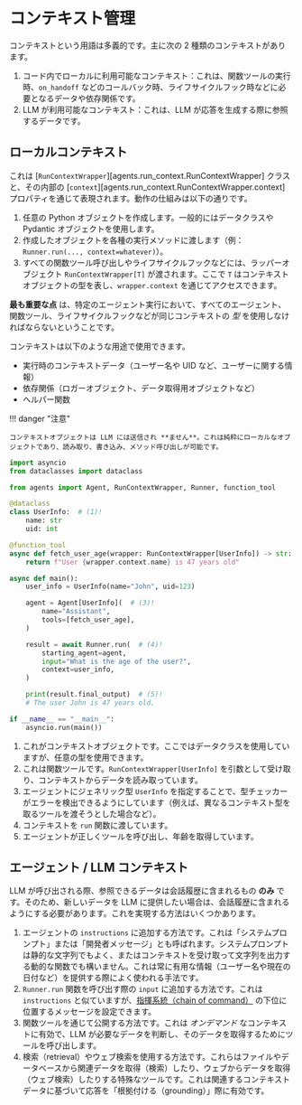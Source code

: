# コンテキスト管理

コンテキストという用語は多義的です。主に次の 2 種類のコンテキストがあります。

1. コード内でローカルに利用可能なコンテキスト：これは、関数ツールの実行時、`on_handoff` などのコールバック時、ライフサイクルフック時などに必要となるデータや依存関係です。
2. LLM が利用可能なコンテキスト：これは、LLM が応答を生成する際に参照するデータです。

## ローカルコンテキスト

これは [`RunContextWrapper`][agents.run_context.RunContextWrapper] クラスと、その内部の [`context`][agents.run_context.RunContextWrapper.context] プロパティを通じて表現されます。動作の仕組みは以下の通りです。

1. 任意の Python オブジェクトを作成します。一般的にはデータクラスや Pydantic オブジェクトを使用します。
2. 作成したオブジェクトを各種の実行メソッドに渡します（例：`Runner.run(..., context=whatever)`）。
3. すべての関数ツール呼び出しやライフサイクルフックなどには、ラッパーオブジェクト `RunContextWrapper[T]` が渡されます。ここで `T` はコンテキストオブジェクトの型を表し、`wrapper.context` を通じてアクセスできます。

**最も重要な点** は、特定のエージェント実行において、すべてのエージェント、関数ツール、ライフサイクルフックなどが同じコンテキストの _型_ を使用しなければならないということです。

コンテキストは以下のような用途で使用できます。

- 実行時のコンテキストデータ（ユーザー名や UID など、ユーザーに関する情報）
- 依存関係（ロガーオブジェクト、データ取得用オブジェクトなど）
- ヘルパー関数

!!! danger "注意"

    コンテキストオブジェクトは LLM には送信され **ません**。これは純粋にローカルなオブジェクトであり、読み取り、書き込み、メソッド呼び出しが可能です。

```python
import asyncio
from dataclasses import dataclass

from agents import Agent, RunContextWrapper, Runner, function_tool

@dataclass
class UserInfo:  # (1)!
    name: str
    uid: int

@function_tool
async def fetch_user_age(wrapper: RunContextWrapper[UserInfo]) -> str:  # (2)!
    return f"User {wrapper.context.name} is 47 years old"

async def main():
    user_info = UserInfo(name="John", uid=123)

    agent = Agent[UserInfo](  # (3)!
        name="Assistant",
        tools=[fetch_user_age],
    )

    result = await Runner.run(  # (4)!
        starting_agent=agent,
        input="What is the age of the user?",
        context=user_info,
    )

    print(result.final_output)  # (5)!
    # The user John is 47 years old.

if __name__ == "__main__":
    asyncio.run(main())
```

1. これがコンテキストオブジェクトです。ここではデータクラスを使用していますが、任意の型を使用できます。
2. これは関数ツールです。`RunContextWrapper[UserInfo]` を引数として受け取り、コンテキストからデータを読み取っています。
3. エージェントにジェネリック型 `UserInfo` を指定することで、型チェッカーがエラーを検出できるようにしています（例えば、異なるコンテキスト型を取るツールを渡そうとした場合など）。
4. コンテキストを `run` 関数に渡しています。
5. エージェントが正しくツールを呼び出し、年齢を取得しています。

## エージェント / LLM コンテキスト

LLM が呼び出される際、参照できるデータは会話履歴に含まれるもの **のみ** です。そのため、新しいデータを LLM に提供したい場合は、会話履歴に含まれるようにする必要があります。これを実現する方法はいくつかあります。

1. エージェントの `instructions` に追加する方法です。これは「システムプロンプト」または「開発者メッセージ」とも呼ばれます。システムプロンプトは静的な文字列でもよく、またはコンテキストを受け取って文字列を出力する動的な関数でも構いません。これは常に有用な情報（ユーザー名や現在の日付など）を提供する際によく使われる手法です。
2. `Runner.run` 関数を呼び出す際の `input` に追加する方法です。これは `instructions` と似ていますが、[指揮系統（chain of command）](https://cdn.openai.com/spec/model-spec-2024-05-08.html#follow-the-chain-of-command) の下位に位置するメッセージを設定できます。
3. 関数ツールを通じて公開する方法です。これは _オンデマンド_ なコンテキストに有効で、LLM が必要なデータを判断し、そのデータを取得するためにツールを呼び出します。
4. 検索（retrieval）やウェブ検索を使用する方法です。これらはファイルやデータベースから関連データを取得（検索）したり、ウェブからデータを取得（ウェブ検索）したりする特殊なツールです。これは関連するコンテキストデータに基づいて応答を「根拠付ける（grounding）」際に有効です。